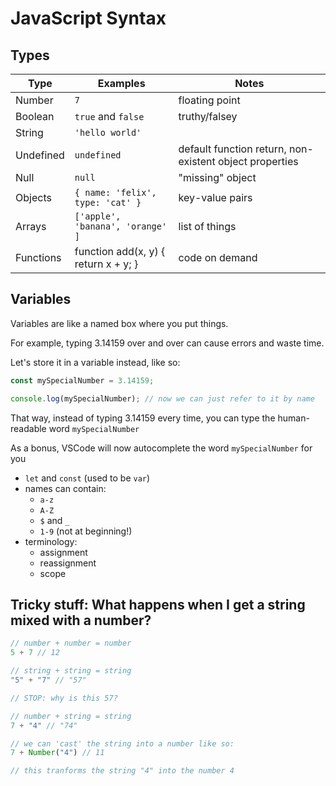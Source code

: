 JavaScript Syntax
===

## Types

Type | Examples | Notes
---|---|---
Number | `7` | floating point
Boolean | `true` and `false` | truthy/falsey
String | `'hello world'` | 
Undefined | `undefined` | default function return, non-existent object properties
Null | `null` | "missing" object
Objects | `{ name: 'felix', type: 'cat' }` | key-value pairs
Arrays | `['apple', 'banana', 'orange' ]` | list of things
Functions | function add(x, y) { return x + y; } | code on demand

## Variables
Variables are like a named box where you put things.

For example, typing 3.14159 over and over can cause errors and waste time.

Let's store it in a variable instead, like so:

```js
const mySpecialNumber = 3.14159;

console.log(mySpecialNumber); // now we can just refer to it by name
```
That way, instead of typing 3.14159 every time, you can type the human-readable word `mySpecialNumber`

As a bonus, VSCode will now autocomplete the word `mySpecialNumber` for you

* `let` and `const` (used to be `var`)
* names can contain:
    * `a-z`
    * `A-Z`
    * `$` and `_`
    * `1-9` (not at beginning!)
* terminology:
    * assignment
    * reassignment
    * scope

## Tricky stuff: What happens when I get a string mixed with a number?

```js
// number + number = number
5 + 7 // 12

// string + string = string
"5" + "7" // "57"

// STOP: why is this 57?

// number + string = string
7 + "4" // "74"

// we can 'cast' the string into a number like so:
7 + Number("4") // 11

// this tranforms the string "4" into the number 4
```
